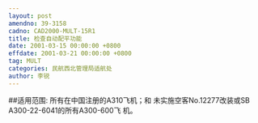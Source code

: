 ```yaml
---
layout: post
amendno: 39-3158
cadno: CAD2000-MULT-15R1
title: 检查自动配平功能
date: 2001-03-15 00:00:00 +0800
effdate: 2001-03-21 00:00:00 +0800
tag: MULT
categories: 民航西北管理局适航处
author: 李锐
---
```


##适用范围:
所有在中国注册的A310飞机；和     未实施空客No.12277改装或SB A300-22-6041的所有A300-600飞
机。

